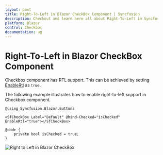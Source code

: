 ```yaml
---
layout: post
title: Right-To-Left in Blazor CheckBox Component | Syncfusion
description: Checkout and learn here all about Right-To-Left in Syncfusion Blazor CheckBox component and much more.
platform: Blazor
control: Checkbox
documentation: ug
---
```


# Right-To-Left in Blazor CheckBox Component

Checkbox component has RTL support. This can be achieved by setting [EnableRtl](https://help.syncfusion.com/cr/blazor/Syncfusion.Blazor.Buttons.SfCheckBox-1.html) as `true`.

The following example illustrates how to enable right-to-left support in Checkbox component.

```cshtml
@using Syncfusion.Blazor.Buttons

<SfCheckBox Label="Default" @bind-Checked="isChecked" EnableRtl="true"></SfCheckBox>

@code {
    private bool isChecked = true;
}

```


![Right to Left in Blazor CheckBox](./../images/blazor-checkbox-right-to-left.png)